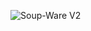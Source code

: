 ![Soup-Ware V2](https://user-images.githubusercontent.com/97072588/213352875-e405c4e6-ee82-4766-ba1d-e8e804f0b6dd.png)
